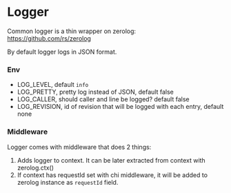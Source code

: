 # Logger
Common logger is a thin wrapper on zerolog:  
https://github.com/rs/zerolog

By default logger logs in JSON format.
### Env
- LOG_LEVEL, default `info`
- LOG_PRETTY, pretty log instead of JSON, default false
- LOG_CALLER, should caller and line be logged? default false
- LOG_REVISION, id of revision that will be logged with each entry, default none

### Middleware
Logger comes with middleware that does 2 things:
1. Adds logger to context. It can be later extracted from context with zerolog.ctx()
2. If context has requestId set with chi middleware, it will be added to zerolog instance as `requestId` field.

